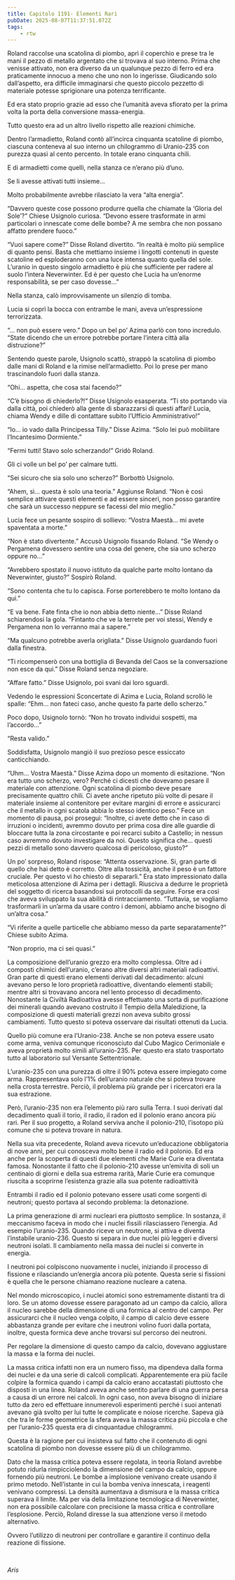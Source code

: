 ```yaml
---
title: Capitolo 1191- Elementi Rari
pubDate: 2025-08-07T11:37:51.072Z
tags:
    - rtw
---
```



Roland raccolse una scatolina di piombo, aprì il coperchio e prese tra le mani il pezzo di metallo argentato che si trovava al suo interno. Prima che venisse attivato, non era diverso da un qualunque pezzo di ferro ed era praticamente innocuo a meno che uno non lo ingerisse. Giudicando solo dall’aspetto, era difficile immaginarsi che questo piccolo pezzetto di materiale potesse sprigionare una potenza terrificante.


Ed era stato proprio grazie ad esso che l’umanità aveva sfiorato per la prima volta la porta della conversione massa-energia.


Tutto questo era ad un altro livello rispetto alle reazioni chimiche.


Dentro l’armadietto, Roland contò all’incirca cinquanta scatoline di piombo, ciascuna conteneva al suo interno un chilogrammo di Uranio-235 con purezza quasi al cento percento. In totale erano cinquanta chili.


E di armadietti come quelli, nella stanza ce n’erano più d’uno.


Se li avesse attivati tutti insieme...


Molto probabilmente avrebbe rilasciato la vera “alta energia”.


“Davvero queste cose possono produrre quella che chiamate la ‘Gloria del Sole’?” Chiese Usignolo curiosa. “Devono essere trasformate in armi particolari o innescate come delle bombe? A me sembra che non possano affatto prendere fuoco.”


“Vuoi sapere come?” Disse Roland divertito. “In realtà è molto più semplice di quanto pensi. Basta che mettiamo insieme i lingotti contenuti in queste scatoline ed esploderanno con una luce intensa quanto quella del sole. L’uranio in questo singolo armadietto è più che sufficiente per radere al suolo l’intera Neverwinter. Ed è per questo che Lucia ha un’enorme responsabilità, se per caso dovesse...”


Nella stanza, calò improvvisamente un silenzio di tomba.


Lucia si coprì la bocca con entrambe le mani, aveva un’espressione terrorizzata.


“... non può essere vero.” Dopo un bel po’ Azima parlò con tono incredulo. “State dicendo che un errore potrebbe portare l’intera città alla distruzione?”


Sentendo queste parole, Usignolo scattò, strappò la scatolina di piombo dalle mani di Roland e la rimise nell’armadietto. Poi lo prese per mano trascinandolo fuori dalla stanza.


“Ohi... aspetta, che cosa stai facendo?”


“C’è bisogno di chiederlo?!” Disse Usignolo esasperata. “Ti sto portando via dalla città, poi chiederò alla gente di sbarazzarsi di questi affari! Lucia, chiama Wendy e dille di contattare subito l’Ufficio Amministrativo!”


“Io... io vado dalla Principessa Tilly.” Disse Azima. “Solo lei può mobilitare l’Incantesimo Dormiente.”


“Fermi tutti! Stavo solo scherzando!” Gridò Roland.


Gli ci volle un bel po’ per calmare tutti.


“Sei sicuro che sia solo uno scherzo?” Borbottò Usignolo.


“Ahem, sì... questa è solo una teoria.” Aggiunse Roland. “Non è così semplice attivare questi elementi e ad essere sinceri, non posso garantire che sarà un successo neppure se facessi del mio meglio.”


Lucia fece un pesante sospiro di sollievo: “Vostra Maestà... mi avete spaventata a morte.”


“Non è stato divertente.” Accusò Usignolo fissando Roland. “Se Wendy o Pergamena dovessero sentire una cosa del genere, che sia uno scherzo oppure no...”


“Avrebbero spostato il nuovo istituto da qualche parte molto lontano da Neverwinter, giusto?” Sospirò Roland.


“Sono contenta che tu lo capisca. Forse porterebbero te molto lontano da qui.”


“E va bene. Fate finta che io non abbia detto niente...” Disse Roland schiarendosi la gola. “Fintanto che ve la terrete per voi stessi, Wendy e Pergamena non lo verranno mai a sapere.”


“Ma qualcuno potrebbe averla origliata.” Disse Usignolo guardando fuori dalla finestra.


“Ti ricompenserò con una bottiglia di Bevanda del Caos se la conversazione non esce da qui.” Disse Roland senza negoziare.


“Affare fatto.” Disse Usignolo, poi svanì dai loro sguardi.


Vedendo le espressioni Sconcertate di Azima e Lucia, Roland scrollò le spalle: “Ehm... non fateci caso, anche questo fa parte dello scherzo.”


Poco dopo, Usignolo tornò: “Non ho trovato individui sospetti, ma l’accordo...”


“Resta valido.”


Soddisfatta, Usignolo mangiò il suo prezioso pesce essiccato canticchiando.


“Uhm... Vostra Maestà.” Disse Azima dopo un momento di esitazione. “Non era tutto uno scherzo, vero? Perché ci dicesti che dovevamo pesare il materiale con attenzione. Ogni scatolina di piombo deve pesare precisamente quattro chili. Ci avete anche ripetuto più volte di pesare il materiale insieme al contenitore per evitare margini di errore e assicurarci che il metallo in ogni scatola abbia lo stesso identico peso.” Fece un momento di pausa, poi proseguì: “Inoltre, ci avete detto che in caso di irruzioni o incidenti, avremmo dovuto per prima cosa dire alle guardie di bloccare tutta la zona circostante e poi recarci subito a Castello; in nessun caso avremmo dovuto investigare da noi. Questo significa che... questi pezzi di metallo sono davvero qualcosa di pericoloso, giusto?”


Un po’ sorpreso, Roland rispose: “Attenta osservazione. Si, gran parte di quello che hai detto è corretto. Oltre alla tossicità, anche il peso è un fattore cruciale. Per questo vi ho chiesto di separarli.” Era stato impressionato dalla meticolosa attenzione di Azima per i dettagli. Riusciva a dedurre le proprietà del soggetto di ricerca basandosi sui protocolli da seguire. Forse era così che aveva sviluppato la sua abilità di rintracciamento. “Tuttavia, se vogliamo trasformarli in un’arma da usare contro i demoni, abbiamo anche bisogno di un’altra cosa.”


“Vi riferite a quelle particelle che abbiamo messo da parte separatamente?” Chiese subito Azima.


“Non proprio, ma ci sei quasi.”


La composizione dell’uranio grezzo era molto complessa. Oltre ad i composti chimici dell’uranio, c’erano altre diversi altri materiali radioattivi. Gran parte di questi erano elementi derivati dal decadimento: alcuni avevano perso le loro proprietà radioattive, diventando elementi stabili; mentre altri si trovavano ancora nel lento processo di decadimento. Nonostante la Civiltà Radioattiva avesse effettuato una sorta di purificazione dei minerali quando avevano costruito il Tempio della Maledizione, la composizione di questi materiali grezzi non aveva subito grossi cambiamenti. Tutto questo si poteva osservare dai risultati ottenuti da Lucia.


Quello più comune era l’Uranio-238. Anche se non poteva essere usato come arma, veniva comunque riconosciuto dal Cubo Magico Cerimoniale e aveva proprietà molto simili all’uranio-235. Per questo era stato trasportato tutto al laboratorio sul Versante Settentrionale.


L’uranio-235 con una purezza di oltre il 90% poteva essere impiegato come arma. Rappresentava solo l’1% dell’uranio naturale che si poteva trovare nella crosta terrestre. Perciò, il problema più grande per i ricercatori era la sua estrazione.


Però, l’uranio-235 non era l’elemento più raro sulla Terra. I suoi derivati dal decadimento quali il torio, il radio, il radon ed il polonio erano ancora più rari. Per il suo progetto, a Roland serviva anche il polonio-210, l’isotopo più comune che si poteva trovare in natura.


Nella sua vita precedente, Roland aveva ricevuto un’educazione obbligatoria di nove anni, per cui conosceva molto bene il radio ed il polonio. Ed era anche per la scoperta di questi due elementi che Marie Curie era diventata famosa. Nonostante il fatto che il polonio-210 avesse un’emivita di soli un centinaio di giorni e della sua estrema rarità, Marie Curie era comunque riuscita a scoprirne l’esistenza grazie alla sua potente radioattività


Entrambi il radio ed il polonio potevano essere usati come sorgenti di neutroni; questo portava al secondo problema: la detonazione.


La prima generazione di armi nucleari era piuttosto semplice. In sostanza, il meccanismo faceva in modo che i nuclei fissili rilasciassero l’energia. Ad esempio l’uranio-235. Quando riceve un neutrone, si attiva e diventa l’instabile uranio-236. Questo si separa in due nuclei più leggeri e diversi neutroni isolati. Il cambiamento nella massa dei nuclei si converte in energia.


I neutroni poi colpiscono nuovamente i nuclei, iniziando il processo di fissione e rilasciando un’energia ancora più potente. Questa serie si fissioni è quella che le persone chiamano reazione nucleare a catena.


Nel mondo microscopico, i nuclei atomici sono estremamente distanti tra di loro. Se un atomo dovesse essere paragonato ad un campo da calcio, allora il nucleo sarebbe della dimensione di una formica al centro del campo. Per assicurarci che il nucleo venga colpito, il campo di calcio deve essere abbastanza grande per evitare che i neutroni volino fuori dalla portata, inoltre, questa formica deve anche trovarsi sul percorso dei neutroni.


Per regolare la dimensione di questo campo da calcio, dovevano aggiustare la massa e la forma dei nuclei.


La massa critica infatti non era un numero fisso, ma dipendeva dalla forma dei nuclei e da una serie di calcoli complicati. Apparentemente era più facile colpire la formica quando i campi da calcio erano accatastati piuttosto che disposti in una linea. Roland aveva anche sentito parlare di una guerra persa a causa di un errore nei calcoli. In ogni caso, non aveva bisogno di iniziare tutto da zero ed effettuare innumerevoli esperimenti perché i suoi antenati avevano già svolto per lui tutte le complicate e noiose ricerche. Sapeva già che tra le forme geometrice la sfera aveva la massa critica più piccola e che per l’uranio-235 questa era di cinquantadue chilogrammi.


Questa è la ragione per cui insisteva sul fatto che il contenuto di ogni scatolina di piombo non dovesse essere più di un chilogrammo.


Dato che la massa critica poteva essere regolata, in teoria Roland avrebbe potuto ridurla rimpicciolendo la dimensione del campo da calcio, oppure fornendo più neutroni. Le bombe a implosione venivano create usando il primo metodo. Nell’istante in cui la bomba veniva innescata, i reagenti venivano compressi. La densità aumentava a dismisura e la massa critica superava il limite. Ma per via della limitazione tecnologica di Neverwinter, non era possibile calcolare con precisione la massa critica e controllare l’esplosione. Perciò, Roland diresse la sua attenzione verso il metodo alternativo.


Ovvero l’utilizzo di neutroni per controllare e garantire il continuo della reazione di fissione.


&nbsp;


<em>Aris</em>
                                


                                



